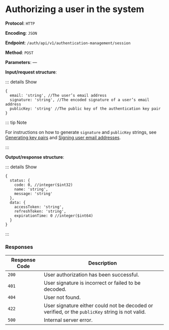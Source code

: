 # Authorizing a user in the system

**Protocol**: `HTTP`

**Encoding**: `JSON`

**Endpoint**: `/auth/api/v1/authentication-management/session`

**Method**: `POST`

**Parameters**: —

**Input/request structure**:

::: details Show

```json5
{
  email: 'string', //The user’s email address
  signature: 'string', //The encoded signature of a user’s email address
  publicKey: 'string' //The public key of the authentication key pair
}
```

::: tip Note

For instructions on how to generate `signature` and `publicKey` strings, see [Generating key pairs](../../tutorials-api/generating-key-pairs.md) and [Signing user email addresses](../../tutorials-api/signing-user-email-addresses.md).

:::

**Output/response structure**:

::: details Show

```json5
{
  status: {
    code: 0, //integer($int32)
    name: 'string',
    message: 'string'
  },
  data: {
    accessToken: 'string',
    refreshToken: 'string',
    expirationTime: 0 //integer($int64)
  }
}
```

:::

### Responses

| Response Code | Description |
| --- | --- |
| `200` | User authorization has been successful. |
| `401` | User signature is incorrect or failed to be decoded. |
| `404` | User not found. |
| `422` | User signature either could not be decoded or verified, or the `publicKey` string is not valid. |
| `500` | Internal server error. |
